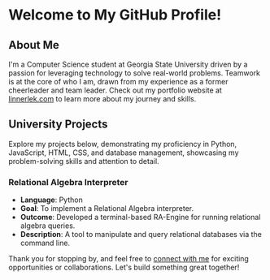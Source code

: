 # Welcome to My GitHub Profile!

## About Me
I'm a Computer Science student at Georgia State University driven by a passion for leveraging technology to solve real-world problems. Teamwork is at the core of who I am, drawn from my experience as a former cheerleader and team leader. Check out my portfolio website at [linnerlek.com](https://linnerlek.com) to learn more about my journey and skills.

## University Projects
Explore my projects below, demonstrating my proficiency in Python, JavaScript, HTML, CSS, and database management, showcasing my problem-solving skills and attention to detail.

### Relational Algebra Interpreter
- **Language**: Python
- **Goal**: To implement a Relational Algebra interpreter.
- **Outcome**: Developed a terminal-based RA-Engine for running relational algebra queries.
- **Description**: A tool to manipulate and query relational databases via the command line.

Thank you for stopping by, and feel free to [connect with me](https://www.linkedin.com/in/linnerlek/) for exciting opportunities or collaborations. Let's build something great together!

